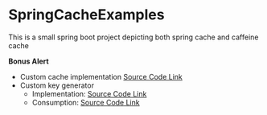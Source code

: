 # SpringCacheExamples
This is a small spring boot project depicting both spring cache and caffeine cache 

**Bonus Alert**
- Custom cache implementation [Source Code Link](CacheExample/src/main/java/com/example/cache/cacheImpl/CustomCaffeineCache.java)
- Custom key generator 
  * Implementation: [Source Code Link](CacheExample/src/main/java/com/example/cache/config/CacheConfig.java#L65)
  * Consumption: [Source Code Link](CacheExample/src/main/java/com/example/cache/service/TargetResource.java#L17)
